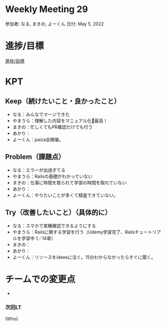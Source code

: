 # Weekly Meeting 29

参加者: なる, まきの, よーくん
日付: May 5, 2022

# 進捗/目標

[進捗/目標](Weekly%20Meeting%2029%2003f6499d714a4ba49b8248ae3c899f03/%E9%80%B2%E6%8D%97%20%E7%9B%AE%E6%A8%99%2002d5f2fcbb974aa091e20f1b25361181.csv)

# KPT

## Keep（続けたいこと・良かったこと）

- なる：みんなでマージできた
- やまうら：理解した内容をマニュアル化🎊最高！
- まきの：忙しくてもPR確認だけでも行う
- あかり：
- よーくん：paiza会開催。

## Problem（課題点）

- なる：エラーが出過ぎてる
- やまうら：Railsの基礎がわかっていない
- まきの：仕事に時間を取られて学習の時間を取れていない
- あかり：
- よーくん：やりたいことが多くて精査できていない。

## Try（改善したいこと）（具体的に）

- なる：スマホで実機確認できるようにする
- やまうら：Railsに関する学習を行う（Udemy学習完了、Railsチュートリアルを学習中 1／14章）
- まきの：
- あかり：
- よーくん：リソースをideeeに注ぐ。15分わからなかったらすぐに聞く。

# チームでの変更点

- 

### 次回LT

(Who)